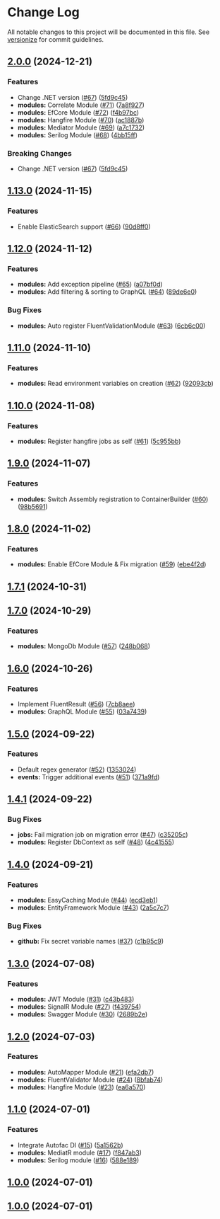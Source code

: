 # Change Log

All notable changes to this project will be documented in this file. See [versionize](https://github.com/versionize/versionize) for commit guidelines.

<a name="2.0.0"></a>
## [2.0.0](https://www.github.com/SaveApis/SaveApis.Core/releases/tag/v2.0.0) (2024-12-21)

### Features

* Change .NET version ([#67](https://www.github.com/SaveApis/SaveApis.Core/issues/67)) ([5fd9c45](https://www.github.com/SaveApis/SaveApis.Core/commit/5fd9c45843acb67af6fefa5cb2b76804cc83fd27))
* **modules:** Correlate Module ([#71](https://www.github.com/SaveApis/SaveApis.Core/issues/71)) ([7a8f927](https://www.github.com/SaveApis/SaveApis.Core/commit/7a8f927ce2dd6867ae0cabe5d9ab77e07166ae89))
* **modules:** EfCore Module ([#72](https://www.github.com/SaveApis/SaveApis.Core/issues/72)) ([f4b97bc](https://www.github.com/SaveApis/SaveApis.Core/commit/f4b97bce1492d266be8c29dde9c302d39a8609f8))
* **modules:** Hangfire Module ([#70](https://www.github.com/SaveApis/SaveApis.Core/issues/70)) ([ac1887b](https://www.github.com/SaveApis/SaveApis.Core/commit/ac1887b24363100b55168eb02bf9b346d63c13fc))
* **modules:** Mediator Module ([#69](https://www.github.com/SaveApis/SaveApis.Core/issues/69)) ([a7c1732](https://www.github.com/SaveApis/SaveApis.Core/commit/a7c1732589ea958b749c9321257c55fbf49d20b5))
* **modules:** Serilog Module ([#68](https://www.github.com/SaveApis/SaveApis.Core/issues/68)) ([4bb15ff](https://www.github.com/SaveApis/SaveApis.Core/commit/4bb15ff40578b1f26db461dec26fc1b37e3c5f73))

### Breaking Changes

* Change .NET version ([#67](https://www.github.com/SaveApis/SaveApis.Core/issues/67)) ([5fd9c45](https://www.github.com/SaveApis/SaveApis.Core/commit/5fd9c45843acb67af6fefa5cb2b76804cc83fd27))

<a name="1.13.0"></a>
## [1.13.0](https://www.github.com/SaveApis/SaveApis.Core/releases/tag/v1.13.0) (2024-11-15)

### Features

* Enable ElasticSearch support ([#66](https://www.github.com/SaveApis/SaveApis.Core/issues/66)) ([90d8ff0](https://www.github.com/SaveApis/SaveApis.Core/commit/90d8ff094e62586d27db32d7907568b3baff1f44))

<a name="1.12.0"></a>
## [1.12.0](https://www.github.com/SaveApis/SaveApis.Core/releases/tag/v1.12.0) (2024-11-12)

### Features

* **modules:** Add exception pipeline ([#65](https://www.github.com/SaveApis/SaveApis.Core/issues/65)) ([a07bf0d](https://www.github.com/SaveApis/SaveApis.Core/commit/a07bf0df98aed2655c1ab260f2fe897079dc4e03))
* **modules:** Add filtering & sorting to GraphQL ([#64](https://www.github.com/SaveApis/SaveApis.Core/issues/64)) ([89de6e0](https://www.github.com/SaveApis/SaveApis.Core/commit/89de6e0970e77cdaa9f97134dc09626944507108))

### Bug Fixes

* **modules:** Auto register FluentValidationModule ([#63](https://www.github.com/SaveApis/SaveApis.Core/issues/63)) ([6cb6c00](https://www.github.com/SaveApis/SaveApis.Core/commit/6cb6c00d959e3fe315a90a87c6b9f54ab6a9df75))

<a name="1.11.0"></a>
## [1.11.0](https://www.github.com/SaveApis/SaveApis.Core/releases/tag/v1.11.0) (2024-11-10)

### Features

* **modules:** Read environment variables on creation ([#62](https://www.github.com/SaveApis/SaveApis.Core/issues/62)) ([92093cb](https://www.github.com/SaveApis/SaveApis.Core/commit/92093cb0ad16eb9b085d5fd4fb6e5757f28ebf95))

<a name="1.10.0"></a>
## [1.10.0](https://www.github.com/SaveApis/SaveApis.Core/releases/tag/v1.10.0) (2024-11-08)

### Features

* **modules:** Register hangfire jobs as self ([#61](https://www.github.com/SaveApis/SaveApis.Core/issues/61)) ([5c955bb](https://www.github.com/SaveApis/SaveApis.Core/commit/5c955bb053a1b79adce982759b9e66210f7bb7e1))

<a name="1.9.0"></a>
## [1.9.0](https://www.github.com/SaveApis/SaveApis.Core/releases/tag/v1.9.0) (2024-11-07)

### Features

* **modules:** Switch Assembly registration to ContainerBuilder ([#60](https://www.github.com/SaveApis/SaveApis.Core/issues/60)) ([98b5691](https://www.github.com/SaveApis/SaveApis.Core/commit/98b569107355b0339e31cfb300684eee95a122b3))

<a name="1.8.0"></a>
## [1.8.0](https://www.github.com/SaveApis/SaveApis.Core/releases/tag/v1.8.0) (2024-11-02)

### Features

* **modules:** Enable EfCore Module & Fix migration ([#59](https://www.github.com/SaveApis/SaveApis.Core/issues/59)) ([ebe4f2d](https://www.github.com/SaveApis/SaveApis.Core/commit/ebe4f2dae4a560c95a8ffbe82839e41189b39418))

<a name="1.7.1"></a>
## [1.7.1](https://www.github.com/SaveApis/SaveApis.Core/releases/tag/v1.7.1) (2024-10-31)

<a name="1.7.0"></a>
## [1.7.0](https://www.github.com/SaveApis/SaveApis.Core/releases/tag/v1.7.0) (2024-10-29)

### Features

* **modules:** MongoDb Module ([#57](https://www.github.com/SaveApis/SaveApis.Core/issues/57)) ([248b068](https://www.github.com/SaveApis/SaveApis.Core/commit/248b068f836fca0beacb47ca78978a502a9127e6))

<a name="1.6.0"></a>
## [1.6.0](https://www.github.com/SaveApis/SaveApis.Core/releases/tag/v1.6.0) (2024-10-26)

### Features

* Implement FluentResult ([#56](https://www.github.com/SaveApis/SaveApis.Core/issues/56)) ([7cb8aee](https://www.github.com/SaveApis/SaveApis.Core/commit/7cb8aee92f1498d6fbf58a674189be2f560ef85d))
* **modules:** GraphQL Module ([#55](https://www.github.com/SaveApis/SaveApis.Core/issues/55)) ([03a7439](https://www.github.com/SaveApis/SaveApis.Core/commit/03a743961e01d51765aee9437ac6e4db8a283019))

<a name="1.5.0"></a>
## [1.5.0](https://www.github.com/SaveApis/SaveApis.Core/releases/tag/v1.5.0) (2024-09-22)

### Features

* Default regex generator ([#52](https://www.github.com/SaveApis/SaveApis.Core/issues/52)) ([1353024](https://www.github.com/SaveApis/SaveApis.Core/commit/1353024277e9df26aa28a77e4f93703654e81187))
* **events:** Trigger additional events ([#51](https://www.github.com/SaveApis/SaveApis.Core/issues/51)) ([371a9fd](https://www.github.com/SaveApis/SaveApis.Core/commit/371a9fd515f23b90d1e94694cbd02ddb5f7ec4a5))

<a name="1.4.1"></a>
## [1.4.1](https://www.github.com/SaveApis/SaveApis.Core/releases/tag/v1.4.1) (2024-09-22)

### Bug Fixes

* **jobs:** Fail migration job on migration error ([#47](https://www.github.com/SaveApis/SaveApis.Core/issues/47)) ([c35205c](https://www.github.com/SaveApis/SaveApis.Core/commit/c35205cbc3c5739360006a3c5f33f5dd30eb7526))
* **modules:** Register DbContext as self ([#48](https://www.github.com/SaveApis/SaveApis.Core/issues/48)) ([4c41555](https://www.github.com/SaveApis/SaveApis.Core/commit/4c41555933275df2d08977caf69b70b2722dd323))

<a name="1.4.0"></a>
## [1.4.0](https://www.github.com/SaveApis/SaveApis.Core/releases/tag/v1.4.0) (2024-09-21)

### Features

* **modules:** EasyCaching Module ([#44](https://www.github.com/SaveApis/SaveApis.Core/issues/44)) ([ecd3eb1](https://www.github.com/SaveApis/SaveApis.Core/commit/ecd3eb15ed0c609820beece77166eedfe25d9cbd))
* **modules:** EntityFramework Module ([#43](https://www.github.com/SaveApis/SaveApis.Core/issues/43)) ([2a5c7c7](https://www.github.com/SaveApis/SaveApis.Core/commit/2a5c7c78a8253871c9acedcce0a6e1077e073f02))

### Bug Fixes

* **github:** Fix secret variable names ([#37](https://www.github.com/SaveApis/SaveApis.Core/issues/37)) ([c1b95c9](https://www.github.com/SaveApis/SaveApis.Core/commit/c1b95c985765a43e42e856bae7688208c94b43cd))

<a name="1.3.0"></a>
## [1.3.0](https://www.github.com/SaveApis/SaveApis.Core/releases/tag/v1.3.0) (2024-07-08)

### Features

* **modules:** JWT Module ([#31](https://www.github.com/SaveApis/SaveApis.Core/issues/31)) ([c43b483](https://www.github.com/SaveApis/SaveApis.Core/commit/c43b483f3806efa85e1f017735bca32009106275))
* **modules:** SignalR Module ([#27](https://www.github.com/SaveApis/SaveApis.Core/issues/27)) ([f439754](https://www.github.com/SaveApis/SaveApis.Core/commit/f4397547610d59a4815ee9af7524c155b066eab1))
* **modules:** Swagger Module ([#30](https://www.github.com/SaveApis/SaveApis.Core/issues/30)) ([2689b2e](https://www.github.com/SaveApis/SaveApis.Core/commit/2689b2e8d63ec99768828c594da29e4b9100545e))

<a name="1.2.0"></a>
## [1.2.0](https://www.github.com/SaveApis/SaveApis.Core/releases/tag/v1.2.0) (2024-07-03)

### Features

* **modules:** AutoMapper Module ([#21](https://www.github.com/SaveApis/SaveApis.Core/issues/21)) ([efa2db7](https://www.github.com/SaveApis/SaveApis.Core/commit/efa2db70949d1c273ff704af8362778e6f4dc03b))
* **modules:** FluentValidator Module ([#24](https://www.github.com/SaveApis/SaveApis.Core/issues/24)) ([8bfab74](https://www.github.com/SaveApis/SaveApis.Core/commit/8bfab74183dd788e85e2cb35f0005d7fbe603592))
* **modules:** Hangfire Module ([#23](https://www.github.com/SaveApis/SaveApis.Core/issues/23)) ([ea6a570](https://www.github.com/SaveApis/SaveApis.Core/commit/ea6a5701319954dfba315b69689029f8c928e087))

<a name="1.1.0"></a>
## [1.1.0](https://www.github.com/SaveApis/SaveApis.Core/releases/tag/v1.1.0) (2024-07-01)

### Features

* Integrate Autofac DI ([#15](https://www.github.com/SaveApis/SaveApis.Core/issues/15)) ([5a1562b](https://www.github.com/SaveApis/SaveApis.Core/commit/5a1562b713bc04101348ecdf31c2fbd32e0db60f))
* **modules:** MediatR module ([#17](https://www.github.com/SaveApis/SaveApis.Core/issues/17)) ([f847ab3](https://www.github.com/SaveApis/SaveApis.Core/commit/f847ab367c503605d1382476bf5d03764aae5469))
* **modules:** Serilog module ([#16](https://www.github.com/SaveApis/SaveApis.Core/issues/16)) ([588e189](https://www.github.com/SaveApis/SaveApis.Core/commit/588e18914342b7a60c62145d8e2de5185622dbd2))

<a name="1.0.0"></a>
## [1.0.0](https://www.github.com/SaveApis/SaveApis.Core/releases/tag/v1.0.0) (2024-07-01)

<a name="1.0.0"></a>
## [1.0.0](https://www.github.com/SaveApis/SaveApis.Core/releases/tag/v1.0.0) (2024-07-01)

